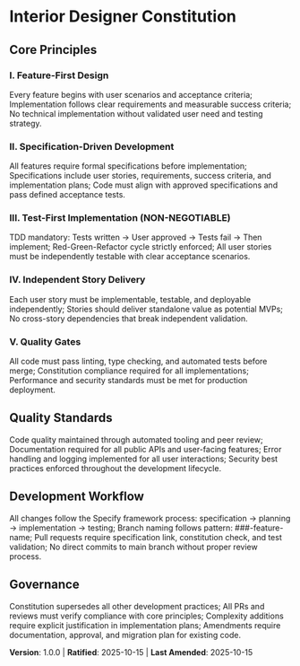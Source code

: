 <!--
Sync Impact Report:
- Version change: Initial → 1.0.0
- New constitution created with 5 core principles for Interior Designer project
- Added sections: Quality Standards, Development Workflow
- Templates requiring updates: ✅ All templates reviewed and compatible
- Follow-up TODOs: None
-->

# Interior Designer Constitution

## Core Principles

### I. Feature-First Design
Every feature begins with user scenarios and acceptance criteria; Implementation follows clear requirements and measurable success criteria; No technical implementation without validated user need and testing strategy.

### II. Specification-Driven Development
All features require formal specifications before implementation; Specifications include user stories, requirements, success criteria, and implementation plans; Code must align with approved specifications and pass defined acceptance tests.

### III. Test-First Implementation (NON-NEGOTIABLE)
TDD mandatory: Tests written → User approved → Tests fail → Then implement; Red-Green-Refactor cycle strictly enforced; All user stories must be independently testable with clear acceptance scenarios.

### IV. Independent Story Delivery
Each user story must be implementable, testable, and deployable independently; Stories should deliver standalone value as potential MVPs; No cross-story dependencies that break independent validation.

### V. Quality Gates
All code must pass linting, type checking, and automated tests before merge; Constitution compliance required for all implementations; Performance and security standards must be met for production deployment.

## Quality Standards

Code quality maintained through automated tooling and peer review; Documentation required for all public APIs and user-facing features; Error handling and logging implemented for all user interactions; Security best practices enforced throughout the development lifecycle.

## Development Workflow

All changes follow the Specify framework process: specification → planning → implementation → testing; Branch naming follows pattern: ###-feature-name; Pull requests require specification link, constitution check, and test validation; No direct commits to main branch without proper review process.

## Governance

Constitution supersedes all other development practices; All PRs and reviews must verify compliance with core principles; Complexity additions require explicit justification in implementation plans; Amendments require documentation, approval, and migration plan for existing code.

**Version**: 1.0.0 | **Ratified**: 2025-10-15 | **Last Amended**: 2025-10-15
